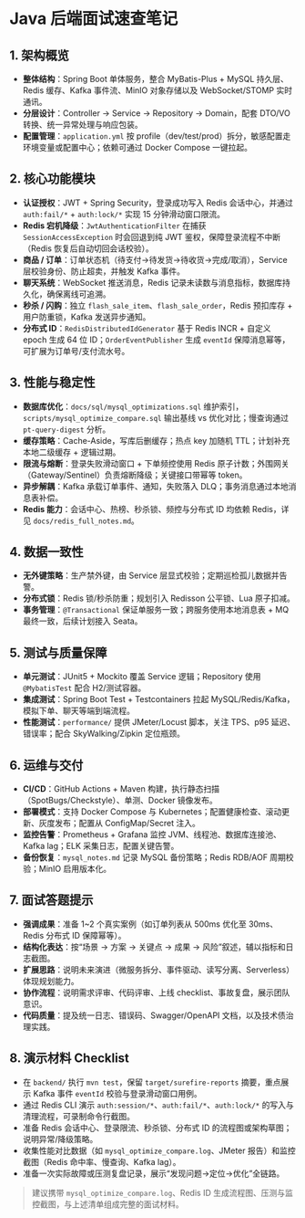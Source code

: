 # Java 后端面试速查笔记

## 1. 架构概览
- **整体结构**：Spring Boot 单体服务，整合 MyBatis-Plus + MySQL 持久层、Redis 缓存、Kafka 事件流、MinIO 对象存储以及 WebSocket/STOMP 实时通讯。
- **分层设计**：Controller → Service → Repository → Domain，配套 DTO/VO 转换、统一异常处理与响应包装。
- **配置管理**：`application.yml` 按 profile（dev/test/prod）拆分，敏感配置走环境变量或配置中心；依赖可通过 Docker Compose 一键拉起。

## 2. 核心功能模块
- **认证授权**：JWT + Spring Security，登录成功写入 Redis 会话中心，并通过 `auth:fail/*` + `auth:lock/*` 实现 15 分钟滑动窗口限流。
- **Redis 宕机降级**：`JwtAuthenticationFilter` 在捕获 `SessionAccessException` 时会回退到纯 JWT 鉴权，保障登录流程不中断（Redis 恢复后自动切回会话校验）。
- **商品 / 订单**：订单状态机（待支付→待发货→待收货→完成/取消），Service 层校验身份、防止超卖，并触发 Kafka 事件。
- **聊天系统**：WebSocket 推送消息，Redis 记录未读数与消息指标，数据库持久化，确保离线可追溯。
- **秒杀 / 闪购**：独立 `flash_sale_item`、`flash_sale_order`，Redis 预扣库存 + 用户防重锁，Kafka 发送异步通知。
- **分布式 ID**：`RedisDistributedIdGenerator` 基于 Redis INCR + 自定义 epoch 生成 64 位 ID；`OrderEventPublisher` 生成 `eventId` 保障消息幂等，可扩展为订单号/支付流水号。

## 3. 性能与稳定性
- **数据库优化**：`docs/sql/mysql_optimizations.sql` 维护索引，`scripts/mysql_optimize_compare.sql` 输出基线 vs 优化对比；慢查询通过 `pt-query-digest` 分析。
- **缓存策略**：Cache-Aside，写库后删缓存；热点 key 加随机 TTL；计划补充本地二级缓存 + 逻辑过期。
- **限流与熔断**：登录失败滑动窗口 + 下单频控使用 Redis 原子计数；外围网关（Gateway/Sentinel）负责熔断降级；关键接口带幂等 token。
- **异步解耦**：Kafka 承载订单事件、通知，失败落入 DLQ；事务消息通过本地消息表补偿。
- **Redis 能力**：会话中心、热榜、秒杀锁、频控与分布式 ID 均依赖 Redis，详见 `docs/redis_full_notes.md`。

## 4. 数据一致性
- **无外键策略**：生产禁外键，由 Service 层显式校验；定期巡检孤儿数据并告警。
- **分布式锁**：Redis 锁/秒杀防重；规划引入 Redisson 公平锁、Lua 原子扣减。
- **事务管理**：`@Transactional` 保证单服务一致；跨服务使用本地消息表 + MQ 最终一致，后续计划接入 Seata。

## 5. 测试与质量保障
- **单元测试**：JUnit5 + Mockito 覆盖 Service 逻辑；Repository 使用 `@MybatisTest` 配合 H2/测试容器。
- **集成测试**：Spring Boot Test + Testcontainers 拉起 MySQL/Redis/Kafka，模拟下单、聊天等端到端流程。
- **性能测试**：`performance/` 提供 JMeter/Locust 脚本，关注 TPS、p95 延迟、错误率；配合 SkyWalking/Zipkin 定位瓶颈。

## 6. 运维与交付
- **CI/CD**：GitHub Actions + Maven 构建，执行静态扫描（SpotBugs/Checkstyle）、单测、Docker 镜像发布。
- **部署模式**：支持 Docker Compose 与 Kubernetes；配置健康检查、滚动更新、灰度发布；配置从 ConfigMap/Secret 注入。
- **监控告警**：Prometheus + Grafana 监控 JVM、线程池、数据库连接池、Kafka lag；ELK 采集日志，配置关键告警。
- **备份恢复**：`mysql_notes.md` 记录 MySQL 备份策略；Redis RDB/AOF 周期校验；MinIO 启用版本化。

## 7. 面试答题提示
- **强调成果**：准备 1~2 个真实案例（如订单列表从 500ms 优化至 30ms、Redis 分布式 ID 保障幂等）。
- **结构化表达**：按“场景 → 方案 → 关键点 → 成果 → 风险”叙述，辅以指标和日志截图。
- **扩展思路**：说明未来演进（微服务拆分、事件驱动、读写分离、Serverless）体现规划能力。
- **协作流程**：说明需求评审、代码评审、上线 checklist、事故复盘，展示团队意识。
- **代码质量**：提及统一日志、错误码、Swagger/OpenAPI 文档，以及技术债治理实践。

## 8. 演示材料 Checklist
- 在 `backend/` 执行 `mvn test`，保留 `target/surefire-reports` 摘要，重点展示 Kafka 事件 `eventId` 校验与登录滑动窗口用例。
- 通过 Redis CLI 演示 `auth:session/*`、`auth:fail/*`、`auth:lock/*` 的写入与清理流程，可录制命令行截图。
- 准备 Redis 会话中心、登录限流、秒杀锁、分布式 ID 的流程图或架构草图；说明异常/降级策略。
- 收集性能对比数据（如 `mysql_optimize_compare.log`、JMeter 报告）和监控截图（Redis 命中率、慢查询、Kafka lag）。
- 准备一次实际故障或压测复盘记录，展示“发现问题→定位→优化”全链路。

> 建议携带 `mysql_optimize_compare.log`、Redis ID 生成流程图、压测与监控截图，与上述清单组成完整的面试材料。
